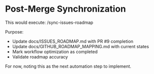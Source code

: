 # Post-Merge Synchronization

This would execute: /sync-issues-roadmap

Purpose:

- Update docs/ISSUES_ROADMAP.md with PR #9 completion
- Update docs/GITHUB_ROADMAP_MAPPING.md with current states
- Mark workflow optimization as completed
- Validate roadmap accuracy

For now, noting this as the next automation step to implement.
